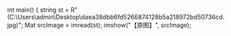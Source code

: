 int main()
{
	string st = R"(C:\Users\admin\Desktop\daea38dbb6fd5266874128b5a218972bd50736cd.jpg)";
	Mat srcImage = imread(st);
	imshow("【原图】", srcImage);
